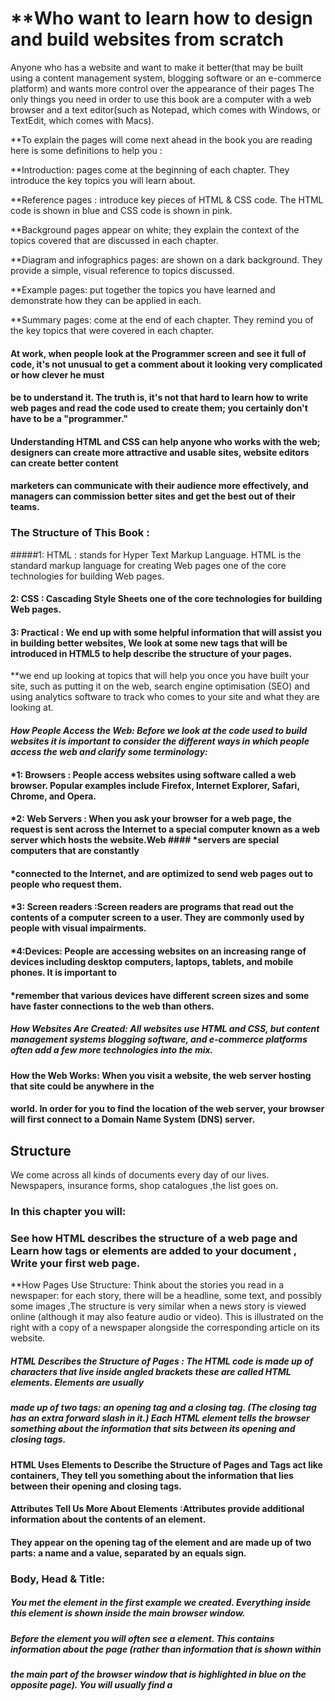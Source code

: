 # **Who want to learn how to design and build websites from scratch 
Anyone who has a website and want to make it better(that may be built using a content management system, blogging software or an e-commerce platform) and wants more control over
the appearance of their pages  The only things you need in order to use this book are a computer
with a web browser and a text editor(such as Notepad, which comes with Windows, or TextEdit, which comes with Macs).

**To explain  the pages will come next ahead in the book you are reading here is some definitions to help you :

**Introduction: pages come at the beginning of each chapter. They introduce the key topics you will learn about.

**Reference pages : introduce key pieces of HTML & CSS code. The HTML code is shown in blue and CSS code is shown in pink.

**Background pages appear on white; they explain the context of the topics covered that are discussed in each chapter.

**Diagram and infographics pages:  are shown on a dark background. They provide a simple, visual reference to topics discussed.

**Example pages:  put together the topics you have learned and demonstrate how they can be applied in each.

**Summary pages:  come at the end of each chapter. They remind you of the key topics that were covered in each chapter.


#### At work, when people look at the Programmer  screen and see it full of code, it's not unusual to get a comment about it looking very complicated or how clever he  must
#### be to understand it. The truth is, it's not that hard to learn how to write web pages and read the code used to create them; you certainly don't have to be a "programmer."
#### Understanding HTML and CSS can help anyone who works with the web; designers can create more attractive and usable sites, website editors can create better content
#### marketers can communicate with their audience more effectively, and managers can commission better sites and get the best out of their teams.

 ### The Structure of This Book :

#####1: HTML : stands for Hyper Text Markup Language. HTML is the standard markup language for creating Web pages one of the  core technologies for building Web pages.
#### 2: CSS : Cascading Style Sheets   one of the core technologies for building Web pages. 
#### 3: Practical : We end up with some helpful information that will assist you in building better websites, We look at some new tags that will be introduced in HTML5 to help describe the structure of your pages.
**we end up looking at topics that will help you once you have built your site, such as putting it on the web, search engine optimisation (SEO) and using analytics software to track who comes to your site and what they are looking at.

#### *How People Access the Web: Before we look at the code used to build websites it is important to consider the different ways in which people access the web and clarify some* *terminology:*

#### *1: Browsers : People access websites using software called a web browser. Popular examples include Firefox, Internet Explorer, Safari, Chrome, and Opera.
#### *2: Web Servers : When you ask your browser for a web page, the request is sent across the Internet to a special computer known as a web server which hosts the website.Web #### *servers are special computers that are constantly 
#### *connected to the Internet, and are optimized to send web pages out to people who request them.
#### *3: Screen readers :Screen readers are programs that read out the contents of a computer screen to a user. They are commonly used by people with visual impairments.
#### *4:Devices: People are accessing websites on an increasing range of devices including desktop computers, laptops, tablets, and mobile phones. It is important to
#### *remember that various devices have different screen sizes and some have faster connections to the web than others.

##### How Websites Are Created: All websites use HTML and CSS, but content management systems  blogging software, and e-commerce platforms often add a few more technologies into the mix. 

#### How the Web Works: When you visit a website, the web server hosting that site could be anywhere in the
#### world. In order for you to find the location of the web server, your browser will first connect to a Domain Name System (DNS) server.





## Structure
We come across all kinds of documents every day of our lives. Newspapers, insurance forms, shop catalogues ,the list goes on.

### In this chapter you will:
### See how HTML describes the structure of a web page  and  Learn how tags or elements are added to your document , Write your first web page.

**How Pages Use Structure:
Think about the stories you read in a newspaper: for each story, there will be a headline, some text, and possibly some images ,The structure is very similar when a news story is viewed
online (although it may also feature audio or video). This is illustrated on the right with a copy of a newspaper alongside the corresponding article on its website.

##### HTML Describes the Structure of Pages : The HTML code is made up of characters that live inside angled brackets these are called HTML elements. Elements are usually
##### made up of two tags: an opening tag and a closing tag. (The closing tag has an extra forward slash in it.) Each HTML element tells the browser something about the information that sits between its opening and closing tags.

#### HTML Uses Elements to Describe the Structure of Pages and Tags act like containers, They tell you something about the information that lies between their opening and closing tags.

#### Attributes Tell Us More About Elements :Attributes provide additional information about the contents of an element. 
#### They appear on the opening tag of the element and are made up of two parts: a name and a value, separated by an equals sign.

### Body, Head & Title:
##### <body> You met the <body> element in the first example we created. Everything inside this element is shown inside the main browser window.
##### <head> Before the <body> element you will often see a <head> element. This contains information about the page (rather than information that is shown within
##### the main part of the browser window that is highlighted in blue on the opposite page). You will usually find a <title> element inside the <head> element.
##### <title> The contents of the <title> element are either shown in the top of the browser, above where you usually type in the URL of the page you want to visit
##### or on the tab for that page (if your browser uses tabs to allow you to view multiple pages at the same time).


**let me guide you throght steps to Creating a Web Page  on a PC:
To create your first web page on a PC, start up Notepad. You can find this by going to:
Start
All Programs (or Programs)
Accessories
Notepad
You might also like to download a free editor called Notepad++ from notepad-plus-plus.org.
Go to the File menu and select Save as... You will need to save the file somewhere you can remember.
Save this file as test.html




**Looking at How Other sites are Built you can do that buy opening the page you want to look at and Once you have opened this
page, you can look for the View menu in your browser, and select  the option that says Source or View source.


*In end of theis chapter Here is some of the thinge you know about now: 
* HTML pages are text documents.
* HTML uses tags (characters that sit inside angled brackets) to give the information they surround special meaning.
* Tags are often referred to as elements.
* Tags usually come in pairs. The opening tag denotes the start of a piece of content; the closing tag denotes the end.
* Opening tags can carry attributes, which tell us more about the content of that element.
* Attributes require a name and a value.
* To learn HTML you need to know what tags are available for you to use, what they do, and where they can go.


### The Evolution of HTML:
**- HTML 4 Released 1997
**- XHTML 1.0 Released 2000
**- HTML5 Released 2000

** DOCTYPEs:Because there have beenseveral versions of HTML, each web page should begin with a DOCTYPE declaration to tell a browser which version of HTML
the page is using (althoughbrowsers usually display the page even if it is not included). We will therefore be including one in each example for the rest of the book.

**There is a way to wright  Comments in HTML :  <!-- comment goes here -->

**ID Attribute: 
Every HTML element can carry the id attribute. It is used to uniquely identify that element from other elements on the page.
The id attribute is known as a global attribute because it can be used on any element.

**Class Attribute:
Its value should describe the class it belongs to. In the example on the left, key paragraphs have a class attribute whose value is
important. The class attribute on any element can share the same value. So, in this example, the value of important could be used on headings and links, too.

**Block Elements: 
Some elements will always appear to start on a new line in the browser window. These are known as block level elements. Examples of block elements are <h1>, <p>, <ul>, and <li>.

**Inline Elements: Some elements will always appear to continue on the same line as their neighbouring elements. These are known as inline elements. Examples of inline elements are <a>, <b>, <em>, and <img>.

**Grouping Text &Elements In a Block:
**<div> * : element allows you to group a set of elements together in one block-level box.
**<span>* : The <span> element acts like
*an inline equivalent of the <div> element. It is used to either:
1. Contain a section of text where there is no other suitable element to differentiate it from its surrounding text
2. Contain a number of inline elements.

* The most common reason why people use <span> elements is so that they can control the appearance of the content of these elements using CSS *

*<iframe> *:  An iframe is like a little window  that has been cut into your page — and in that window you can see another page. The term iframe is an abbreviation of inline frame.

-src : The src attribute specifies the URL of the page to show in the frame.
-height:  The height attribute specifies the height of the iframe in pixels.
-width:  The width attribute specifies the width of the iframe in pixels.

-scrolling: The scrolling attribute will not be supported in HTML5. In HTML 4 and XHTML, it indicates whether the iframe should
have scrollbars or not. This is important if the page inside the iframe is larger than the space you have allowed for it (using the height and width attributes). 
Scrollbars allow the user to move around the frame to see more content. It can take one of three values: yes (to show scrollbars), no (to hide scrollbars) and auto (to show them only if needed).

-frameborder: The frameborder attribute will not be supported in HTML5. In HTML 4 and XHTML, it indicates whether the frame should have
a border or not. A value of 0 indicates that no border should be shown. A value of 1 indicates that a border should be shown.

-seamless :In HTML5, a new attribute called seamless can be applied to an iframe where scrollbars are not desired. The seamlessattribute (like some other new
HTML5 attributes) does not need a value, but you will often see authors give it a value of seamless. Older browsers do not support the seamless attribute.

# Information About Your Pages:
* <meta> The <meta> element lives inside the <head> element and contains information about that web page.
* description This contains a description of the page. This description is commonly used by search engines to understand what the page is about and should be a maximum of 155 characters.
* keywords This contains a list of commaseparated words that a user might search on to find the page. In practice, this no longer has any noticeable effect on how search engines index your site.
* robots This indicates whether search engines should add this page to their search results or not. A value of noindex can be used if this page should not be added.
A value of nofollow can be used if search engines should add this page in their results but not any pages that it links to.
* author This defines the author of the web page.
* pragma This prevents the browser from caching the page. (That is, storing it locally to save time downloading it on subsequent visits.)
* expires Because browsers often cache the content of a page, the expires option can be used to indicate when the page should expire (and no longer be cached). Note that the date must be specified in the format shown.

### Escape Characters:There are some characters that are used in and reserved by HTML code. (For example, the left and right angled brackets.)

**DOCTYPES tell browsers which version of HTML you are using. 
**You can add comments to your code between the <!-- and --> markers.
**The id and class attributes allow you to identify particular elements.
**The <div> and <span> elements allow you to group block-level and inline elements together.
** <iframes> cut windows into your web pages through which other pages can be displayed.
** The <meta> tag allows you to supply all kinds of information about your web page.
** Escape characters are used to include special characters in your pages such as <, >, 





**HTML5 Layout:
HTML5 is introducing a new set of elements that help define the structure of a page.

**Traditional HTML Layouts :
For a long time, web page authors used <div> elements to grouptogether related elements on the page (such as the elements that form a header, an article, footer or sidebar). 
**Authors used class or id attributes to indicate the role of the <div> element in the structure of the page.

**New Html 5 Layout Elements:
HTML5 introduces a new set of elements that allow you to divide up the parts of a page. The names of these elements indicate the kind of content
you will find in them. They are still subject to change, but that has not stopped many web page authors using them already.

**Headers & Footers <header> <footer> :
**The <header> and <footer> elements can be used for:
**The main header or footer that appears at the top or bottom of every page on the site.
**A header or footer for an individual <article> or <section> within the page

- Navigation <nav> : The <nav> element is used to contain the major navigational blocks on the site such as the primary site navigation.
- Articles <article> : The <article> element acts as a container for any section of a page that could stand alone and potentially be syndicated.
- Asides <aside> :  The <aside> element has two purposes, depending on whether it is inside an <article> element or not.
- Sections <section> : The <section> element groups related content together, and typically each section would have its own heading.
- Heading Groups <hgroup> : The purpose of the <hgroup> element is to group together a set of one or more <h1> through <h6> elements so that they are treated as one single heading.
- Figures <figure> <figcaption> :used when the content simply references the element (and not for something that is absolutely integral to the flow of a page).
- Sectioning El ements <div> : the <div> element will remain an important way to group together related elements, because you should not be using these new elements that you have just met for purposes other than those explicitly stated.
- Linking Around Block-Level El ements : HTML5 allows web page authors to place an <a> element around a block level element that contains child elements.  This allows you to turn an entire block into a link. 
This is not a new element in HTML5, but it was not seen as a correct usage of the <a> element in earlier versions of HTML.


#### The new HTML5 elements indicate the purpose of different parts of a web page and help to describeits structure.
#### The new elements provide clearer code (compared with using multiple <div> elements).
#### Older browsers that do not understand HTML5 elements need to be told which elements are block-level elements.
#### To make HTML5 elements work in Internet Explorer 8 (and older versions of IE), extra JavaScript is needed, which is available free from Google.




**Who is the Site For? *
**Every website should be designed for the target audience—not just for yourself or the**
**site owner. It is therefore very important to understand who your target audience is.**

**Every Websitew must have a Target Audience: individuals*
**What is the age range of your target audience?**
**Will your site appeal to more women or men? What is the mix?**
**Which country do your visitors live in?**
**Do they live in urban or rural areas?**
**What is the average income of visitors?**
**What level of education do they have?**
**What is their marital or family status?**
**What is their occupation?**
**How many hours do they work per week?**
**How often do they use the web?**
**What kind of device do they use to access the web?**

**Target Audience: Companies*
**What is the size of the company or relevant department?**
**What is the position of people in the company who visit your site?**
**Will visitors be using the site for themselves or for someone else?**
**How large is the budget they control?**

## Why People Visit YOUR Website :
## Now that you know who your visitors are, you need to consider why they are coming. While some people will simply chance across your website, most will visit for a specific reason.

#### What Your Visitors are Trying to Achieve :
#### It is unlikely that you will be able to list every reason why someone visits your site but you are looking for key tasks and motivations. This information can help guide your site designs.

##What Information Your Visitors Need :
You know who is coming to your site and why they are coming, so now you need to work out what information they need in order to achieve their goals quickly and effectively.

#### How Of ten People Will Visit Your Site :
#### Some sites benefit from being updated more frequently than others. Some information (such as news) may be constantly changing, while other content remains relatively static.

#### Site Maps :
####  Now that you know what needs to appear on your site, you can start to organize the information into sections or pages.

#### WireFrames :
#### A wireframe is a simple sketch of the key information that needs to go on each page of a site. It shows the hierarchy of the information and how much space it might require.

#### Getting your message across using design :
#### The primary aim of any kind of visual design is to communicate. Organizing and prioritizing information on a page helps users understand its importance and what order to read it in.

#### Visual hierarchy :
#### Visual hierarchy refers to the order in which your eyes perceive what they see. It is created by adding visual contrast between the items being displayed. Items with higher contrast are recognized and processed first.

#### grouping and Similarity :
#### When making sense of a design, we tend to organize visual elements into groups. Grouping related pieces of information together can make a design easier to comprehend.
#### Here are some ways this can be achieved:
**Proximity
*Closure
*Continuance
*White Space
*color
*Borders

### We naturally observe similarities in design, and things that are similar are perceived to be more related than things that are dissimilar. 
### Repetitionof similar color, size, orientation, texture, font, or shape, suggests that matching elements have similar importance or meaning.

*Designing Navigation :
Site navigation not only helps people find where they want to go, but also helps them understand what your site is about and how it is organized.
 Good navigation tends to follow these principles: 
1-Concise: the navigation should be quick and easy to read.
2-Clear:Users should be able to predict the kind of information that they will find on the page before clicking on the link.
3-Selective:The primary navigation should only reflect the sections or content of the site.
4-Context :Good navigation provides context. It lets the user know where they are in the website at that moment.
5-Interactive :Each link should be big enough to click on and the appearance of the link should change when the user hovers over each item or clicks on it.
6-Consistent :The more pages a site contains, the larger the number of navigation items there will be. Although secondary navigation will change from page to page, it is best to keep the primary navigation exactly the same.

### *Summry:*
**It's important to understand w XX ho your target audience is, why they would come to your site, what information they want to find and when they are likely to return.
**Site maps allow you to plan the structure of a site.
**Wireframes allow you to organize the information that will need to go on each page.
**Design is about communication. Visual hierarchy helps visitors understand what you are trying to tell them.
**You can differentiate between pieces of information using size, color, and style.
**You can use grouping and similarity to help simplify the information you present.






# How JavaScript Makes Web Pager Moreintractive:
#### - ACCESS CONTENT You can use JavaScript to select any element, attribute, or text from an HTML page. For example:
##### • Select the text inside all of the <hl> elements on a page
#####• Select any elements that have a c1ass attribute with a value of note
##### • Find out what was entered into a text input whose id attribute has a value of email
#### - MODIFY CONTENT : You can use JavaScript to add elements, attributes, and text to the page, or remove them. For example:
• **Add a paragraph of text after the first <hl> element
• **Change the value of c 1 ass attributes to trigger new CSS rules for those elements
• **Change the size or position of an <i mg> element 
- PROGRAM RULES:
 You can specify a set of steps for the browser to follow (like a recipe), which allows it to access or change the content of a page. For example:
• A gallery script could check which image a user clicked on and display a larger version of that image.
• A mortgage calculator could collect values from a form, perform calculation, and display repayments.
• An animation could check the dimensions of the browser window and move an image to the bottom of the viewable area (also known as the viewport).
- REACT TO EVENTS :
You can specify that a script should run when a specific event has occurred. For example, it could be run when:
• A button is pressed
• A link is clicked (or tapped) on
• A cursor hovers over an element
• Information is added to a form
• An interval of time has passed
• A web page has finished loading

### Being able to change the content of an HTML page while it is loaded in the browser is very powerful. The examples below rely on the ability to:
- Access the content of the page
- Modify the content of the page
- Program rules or instructions the browser can follow
- React to events triggered by the user or browser

### In order to teach you JavaScript, this book is divided into two sections:
1-CORE CONCEPTS The first nine chapters introduce you to the basics of programming and the JavaScript language. Along
the way you will learn how it is used to create more engaging, interactive, and usable websites.
2-PRACTICAL A PPLICATIONS By this point you will already have seen many examples of how JavaScript is used on popular
websites. This section brings together all of the techniques you have learned so far, to give you practical demonstrations of how JavaScript is used
by professional developers. Not only will you see a selection of in-depth examples, you will also learn more about the process of designing and writing
scripts from scratch.





#### Before you learn how to read and write the JavaScript language itself, you need to become familiar with some key
#### concepts in computer programming. They will be covered in three sections:

A- What is a script and how do I  create one?
B- How do computers fit in with the world around them?
C- How do I write a script for a web page?


**Once you have learned the basics you will be able to understand how the JavaScript
**language can be used to tell browsers what you want them to do.*

### what is a script and how do I  create one : A script  is a series of instructions that a computer can follow to achieve a goal.
 #### WRITING A SCRIPT To write a script, you need to first state your goal and then list the tasks that need to be completed in order to achieve it.


#### Start with the big picture of what you want to achieve, and break that down into smaller steps :
1- DEFINE THE GOAL First, you need to define the task you want to achieve. You can think of this as a puzzle for the computer to solve.
2- DESIGN THE SCRIPT To design a script you split the goal out into a series of tasks that are going to be involved in solving this puzzle. This can be represented using a flowchart.
3- CODE EACH STEP Each of the steps needs to be written in a programming language that the compu ter understands. In our case, this is JavaScript.


#### You need to learn to "think" like a computer because they solve tasks in different ways than you or I might approach them.

### A- What is a script and how do I  create one? 
 **A script is a series of instructions that the computer can follow in order to achieve a goal.**
 **Each time the script runs, it might only use a subset of all the instructions.**
 **Computers approach tasks in a different way than humans, so your instructions must let the computer solve the task prggrammatically.**
 **To approach writing a script, break down your goal into a series of tasks and then work out each step needed to complete that task (a flowchart can help).**

### B- How do computers fit in with the world around them?
COMPUTERS CREATE MODELS OF THE WORLD USING DATA :
- OBJECTS (THINGS) each  one can have its own :  -Properties  -Events -Methods
- PROPERTIES (CHARACTERISTICS) :Each property has a name and a value, and each of these name/value pairs tells you something about each individual instance of the object.

### METHODS:
**WHAT IS A METHOD : Methods typically represent how people (or other things) interact with an object in the real world.**
** WHAT DOES A METHOD DO? The code for a method can contain lots of instructions that together represent one task.**

### PUTTING IT ALL TOGETHER:
Computers use data to create models of things in the real world. The events, methods, and properties of an object all relate to each other.

### WEB BROWSERS ARE PROGRAMS BUILT USING OBJECTS.
Web browsers create similar models of the web page they are showing and of the browser window that the page is being shown in. 
WINDOW OBJECT
- On the right-hand page you can see a model of a computer with a browser open on the screen.
DOCUMENT OBJECT
- The current web page loaded into each window is modelled using a document object.

THE DOCUMENT OBJECT REPRESENTS AN HTML PAGE:
- Using the document object, you can access and change what content users see on the page and respond to how they interact with it.

#### Like other objects that represent real-world things, the document object has:
** PROPERTIES Properties describe characteristics of the current web page (such as the t itle of the page).**
** METHODS Methods perform tasks associated with the document currently loaded in the browser (such as getting information from a specified element or adding new content).**
**EVENTS You can respond to events, such as a user clicking or tapping on an element. **
#### HOW A BROWSER SEES A WEB PAGE::
In order to understand how you can change the content of an HTML page using JavaScript, you need to know how a browser interprets the HTML code and applies styling to it:
1- RECEIVE A PAGE AS HTML CODE Each page on a website can be seen as a separate document .
So, the web consists of many sites, each made up of one or more documents.
2- CREATE A MODEL OF THE PAGE AND STORE IT IN MEMORY The model shown on the right
hand page is a representation of one very basic page. Its structure is reminiscent of a family tree. At the top of the
model is a document object, which represents the whole document.
3- USE A RENDERING ENGINE TO SHOW THE PAGE ON SCREEN If there is no CSS, the rendering
engine will apply default styles to HTML elements. However, the HTML code for this example
links to a CSS style sheet, so the browser requests that file and displays the page accordingly.

### B- How do computers fit in with the world around them:
1-computer creates models of the world using data 
To make web pages interactive you need to write code that uses the browsers model of the web page 
2-the models use objects to represents physical things  objects cans have properties that tell us about the object 
3-programmers can weite code to say when this event occurs and run that code 
4-web browsers use HTML markup to create a model of the web page and each element creates its own node which is a kind of object



### C- How do I write a script for a web page:

HOW HTML, CSS, & JAVASCRIPT FIT TOGETHER?
- CONTENT LAYER . html files This is where the content of the page lives. The HTML gives the page structure and adds semantics.
- PRESENTATION LAYER .css files The CSS enhances the HTML page with rules that state how the HTML content is presented (backgrounds, borders, box dimensions, colors, fonts, etc.).
- BEHAVIOR LAYER .js files This is where we can change how the page behaves, adding interact ivity. We will aim to keep as much of our JavaScript as possible in separate files.

#### PROGRESSIVE ENHANCEMENT:
1- HTML ONLY Starting with the HTML layer allows you to focus on the most important thing about your site: its content.
2- HTML+CSS Adding the CSS rules in a separate file keeps rules regarding how the page looks away from the content itself.
3- HTML+CSS+JAVASCRIPT The JavaScript is added last and enhances the usability of the page or the experience of interacting with the site.


##### CREATING A BASIC JAVASCRIPT:
##### JavaScript is written in plain text, just like HTML and CSS, so you do not need any new tools to write a script.


#### LINKING TO A JAVASCRIPT FILE FROM AN HTML PAGE :
When you want to use JavaScript with a web page, you use the HTML <script> element to tell the browser it is coming across a script. Its s re attribute tells people where the JavaScript file is stored.




Table of Content  | source
------------ | -------------
Introduction  | Duckett HTML book 
Chapter 1 | Duckett HTML book 
Chapter 8 | Duckett HTML book 
Chapter 17 | Duckett HTML book 
Chapter 18 | Duckett HTML book 
Introduction |  Duckett JS book 
Chapter 1 |  Duckett JS book 


 
